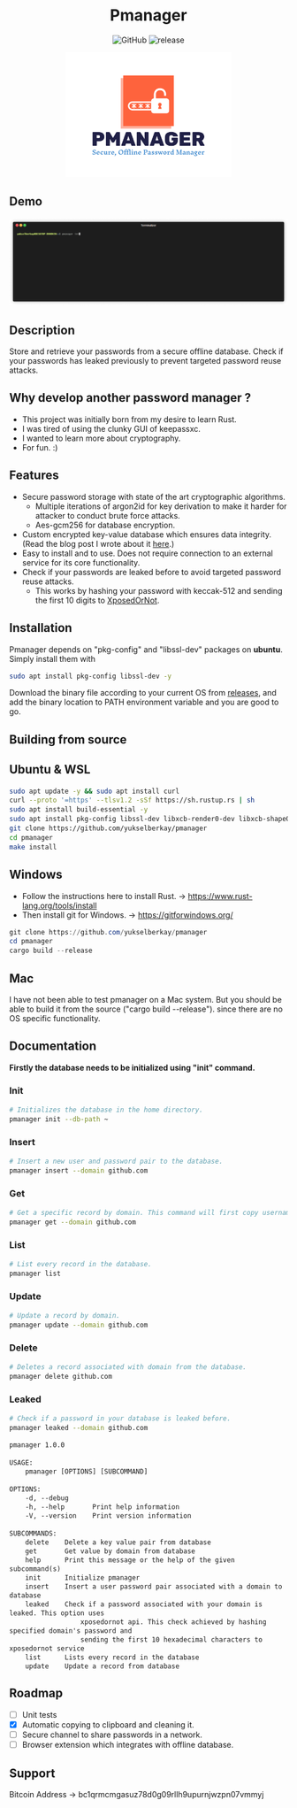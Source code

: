 <h1 align="center">
Pmanager
</h1>
<div align="center">

![GitHub](https://img.shields.io/github/license/yukselberkay/pmanager?style=for-the-badge)
![release](https://img.shields.io/badge/version-0.9.6-orange?style=for-the-badge)

<img src="images/logo.png" width="300">

</div>


## Demo
![demo](/images/demo.gif)

## Description
Store and retrieve your passwords from a secure offline database. Check if your passwords has leaked previously to prevent targeted password reuse attacks.

## Why develop another password manager ?
- This project was initially born from my desire to learn Rust.
- I was tired of using the clunky GUI of keepassxc.
- I wanted to learn more about cryptography.
- For fun. :)

## Features
- Secure password storage with state of the art cryptographic algorithms.
  -  Multiple iterations of argon2id for key derivation to make it harder for attacker to conduct brute force attacks.
  -  Aes-gcm256 for database encryption. 
- Custom encrypted key-value database which ensures data integrity.(Read the blog post I wrote about it [here](https://yukselberkay.github.io/programming/2022/09/12/post-keyval-db.html).)
- Easy to install and to use. Does not require connection to an external service for its core functionality.
- Check if your passwords are leaked before to avoid targeted password reuse attacks.
  - This works by hashing your password with keccak-512 and sending the first 10 digits to [XposedOrNot](https://xposedornot.com/api_doc).

## Installation
Pmanager depends on "pkg-config" and "libssl-dev" packages on **ubuntu**. Simply install them with
```bash
sudo apt install pkg-config libssl-dev -y
```

Download the binary file according to your current OS from [releases](https://github.com/yukselberkay/pmanager/releases), and add the binary location to PATH environment variable and you are good to go.


## Building from source
## Ubuntu & WSL
```bash
sudo apt update -y && sudo apt install curl 
curl --proto '=https' --tlsv1.2 -sSf https://sh.rustup.rs | sh
sudo apt install build-essential -y
sudo apt install pkg-config libssl-dev libxcb-render0-dev libxcb-shape0-dev libxcb-xfixes0-dev git -y
git clone https://github.com/yukselberkay/pmanager
cd pmanager
make install

```

## Windows
- Follow the instructions here to install Rust. -> https://www.rust-lang.org/tools/install
- Then install git for Windows. -> https://gitforwindows.org/
```powershell
git clone https://github.com/yukselberkay/pmanager
cd pmanager
cargo build --release
```

## Mac
I have not been able to test pmanager on a Mac system. But you should be able to build it from the source ("cargo build --release"). since there are no OS specific functionality.

## Documentation
**Firstly the database needs to be initialized using "init" command.**
### Init
```bash
# Initializes the database in the home directory.
pmanager init --db-path ~
```
### Insert
```bash
# Insert a new user and password pair to the database.
pmanager insert --domain github.com
```

### Get
```bash
# Get a specific record by domain. This command will first copy username and then password to clipboard.
pmanager get --domain github.com
```
### List
```bash
# List every record in the database.
pmanager list
```
### Update
```bash
# Update a record by domain.
pmanager update --domain github.com
```
### Delete
```bash
# Deletes a record associated with domain from the database.
pmanager delete github.com
```
### Leaked
```bash
# Check if a password in your database is leaked before.
pmanager leaked --domain github.com
```

```
pmanager 1.0.0

USAGE:
    pmanager [OPTIONS] [SUBCOMMAND]

OPTIONS:
    -d, --debug      
    -h, --help       Print help information
    -V, --version    Print version information

SUBCOMMANDS:
    delete    Delete a key value pair from database
    get       Get value by domain from database
    help      Print this message or the help of the given subcommand(s)
    init      Initialize pmanager
    insert    Insert a user password pair associated with a domain to database
    leaked    Check if a password associated with your domain is leaked. This option uses
                  xposedornot api. This check achieved by hashing specified domain's password and
                  sending the first 10 hexadecimal characters to xposedornot service
    list      Lists every record in the database
    update    Update a record from database
```

## Roadmap
- [ ] Unit tests
- [x] Automatic copying to clipboard and cleaning it.
- [ ] Secure channel to share passwords in a network.
- [ ] Browser extension which integrates with offline database.

## Support
Bitcoin Address -> bc1qrmcmgasuz78d0g09rllh9upurnjwzpn07vmmyj
